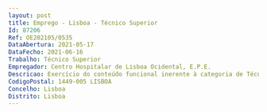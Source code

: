 ```yaml
--- 
layout: post
title: Emprego - Lisboa - Técnico Superior
Id: 87206
Ref: OE202105/0535
DataAbertura: 2021-05-17
DataFecho: 2021-06-16
Trabalho: Técnico Superior
Empregador: Centro Hospitalar de Lisboa Ocidental, E.P.E.
Descricao: Exercício do conteúdo funcional inerente à categoria de Técnico Superior (nº 2, artigo 88º. da Lei Geral de Trabalho em Funções Públicas, publicado em anexo à Lei nº 35 2014, de 20 de Junho), complementado com o seguinte conteúdo funcional  responsabilidade de coordenação e distribuição de expediente, assegura o processamento de vencimentos e outras remunerações devidas ao pessoal, elaboração de informações de serviço em matéria de vencimentos.
CodigoPostal: 1449-005 LISBOA
Concelho: Lisboa
Distrito: Lisboa
--- 
```

